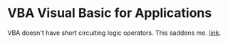 # VBA Visual Basic for Applications

VBA doesn't have short circuiting logic operators. This saddens me.
[link](https://nolongerset.com/short-circuiting-vba/).
